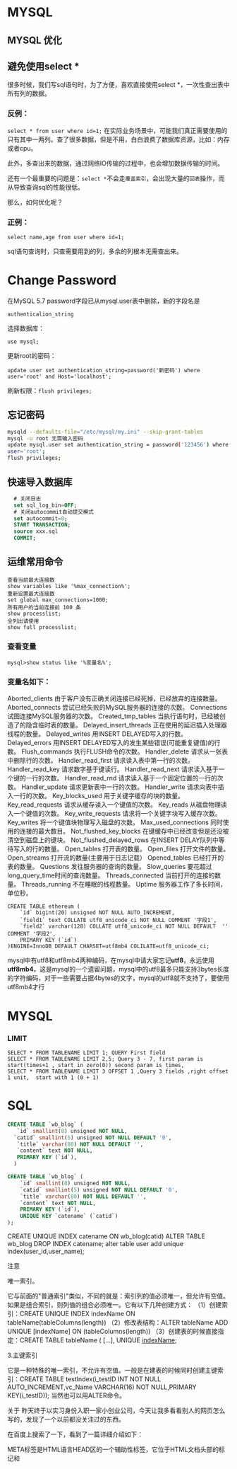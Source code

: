 # MYSQL

## MYSQL 优化

## 避免使用select *

很多时候，我们写sql语句时，为了方便，喜欢直接使用select *，一次性查出表中所有列的数据。

### 反例：

`select * from user where id=1;`
在实际业务场景中，可能我们真正需要使用的只有其中一两列。查了很多数据，但是不用，白白浪费了数据库资源，比如：内存或者cpu。

此外，多查出来的数据，通过网络IO传输的过程中，也会增加数据传输的时间。

还有一个最重要的问题是：`select *`不会走`覆盖索引`，会出现大量的`回表`操作，而从导致查询sql的性能很低。

那么，如何优化呢？

### 正例：

`select name,age from user where id=1;`

sql语句查询时，只查需要用到的列，多余的列根本无需查出来。

# Change Password
在MySQL 5.7 password字段已从mysql.user表中删除，新的字段名是

`authenticalion_string`

选择数据库：

`use mysql;`

更新root的密码：

`update user set authentication_string=password('新密码') where user='root' and Host='localhost';`

刷新权限：`flush privileges;`

## 忘记密码
```bash
mysqld --defaults-file="/etc/mysql/my.ini" --skip-grant-tables
mysql -u root 无需输入密码
update mysql.user set authentication_string = password('123456') where
user='root';
flush privileges;
```

## 快速导入数据库
```sql
  # 关闭日志
  set sql_log_bin=OFF;
  # 关闭autocommit自动提交模式
  set autocommit=0;
  START TRANSACTION;
  source xxx.sql
  COMMIT;
```

## 运维常用命令
```
查看当前最大连接数
show variables like '%max_connection%';
重新设置最大连接数
set global max_connections=1000;
所有用户的当前连接前 100 条
show processlist;
全列出请使用
show full processlist;
```

### 查看变量
`mysql>show status like '%变量名%';`

### 变量名如下：
Aborted_clients 由于客户没有正确关闭连接已经死掉，已经放弃的连接数量。
Aborted_connects 尝试已经失败的MySQL服务器的连接的次数。
Connections 试图连接MySQL服务器的次数。
Created_tmp_tables 当执行语句时，已经被创造了的隐含临时表的数量。
Delayed_insert_threads 正在使用的延迟插入处理器线程的数量。
Delayed_writes 用INSERT DELAYED写入的行数。
Delayed_errors 用INSERT DELAYED写入的发生某些错误(可能重复键值)的行数。
Flush_commands 执行FLUSH命令的次数。
Handler_delete 请求从一张表中删除行的次数。
Handler_read_first 请求读入表中第一行的次数。
Handler_read_key 请求数字基于键读行。
Handler_read_next 请求读入基于一个键的一行的次数。
Handler_read_rnd 请求读入基于一个固定位置的一行的次数。
Handler_update 请求更新表中一行的次数。
Handler_write 请求向表中插入一行的次数。
Key_blocks_used 用于关键字缓存的块的数量。
Key_read_requests 请求从缓存读入一个键值的次数。
Key_reads 从磁盘物理读入一个键值的次数。
Key_write_requests 请求将一个关键字块写入缓存次数。
Key_writes 将一个键值块物理写入磁盘的次数。
Max_used_connections 同时使用的连接的最大数目。
Not_flushed_key_blocks 在键缓存中已经改变但是还没被清空到磁盘上的键块。
Not_flushed_delayed_rows 在INSERT DELAY队列中等待写入的行的数量。
Open_tables 打开表的数量。
Open_files 打开文件的数量。
Open_streams 打开流的数量(主要用于日志记载）
Opened_tables 已经打开的表的数量。
Questions 发往服务器的查询的数量。
Slow_queries 要花超过long_query_time时间的查询数量。
Threads_connected 当前打开的连接的数量。
Threads_running 不在睡眠的线程数量。
Uptime 服务器工作了多长时间，单位秒。


```MYSQL
CREATE TABLE ethereum (
    `id` bigint(20) unsigned NOT NULL AUTO_INCREMENT,
    `field1` text COLLATE utf8_unicode_ci NOT NULL COMMENT '字段1',
    `field2` varchar(128) COLLATE utf8_unicode_ci NOT NULL DEFAULT  '' COMMENT '字段2',
    PRIMARY KEY (`id`)
)ENGINE=InnoDB DEFAULT CHARSET=utf8mb4 COLILATE=utf8_unicode_ci;
```

mysql中有utf8和utf8mb4两种编码，在mysql中请大家忘记**utf8**，永远使用**utf8mb4**。这是mysql的一个遗留问题，mysql中的utf8最多只能支持3bytes长度的字符编码，对于一些需要占据4bytes的文字，mysql的utf8就不支持了，要使用utf8mb4才行

# MYSQL

### LIMIT
```MYSQL
SELECT * FROM TABLENAME LIMIT 1; QUERY First field
SELECT * FROM TABLENAME LIMIT 2,5; Query 3 - 7, first param is start(times+1 , start in zero(0)) second param is times,
SELECT * FROM TABLENAME LIMIT 3 OFFSET 1 ,Query 3 fields ,right offset 1 unit,  start with 1 (0 + 1)
```

# SQL
```SQL
CREATE TABLE `wb_blog` (
   `id` smallint(8) unsigned NOT NULL,
  `catid` smallint(5) unsigned NOT NULL DEFAULT '0',
   `title` varchar(80) NOT NULL DEFAULT '',
   `content` text NOT NULL,
   PRIMARY KEY (`id`),
  )
```

```SQL
CREATE TABLE `wb_blog` (
	`id` smallint(8) unsigned NOT NULL,
	`catid` smallint(5) unsigned NOT NULL DEFAULT '0',
	`title` varchar(80) NOT NULL DEFAULT '',
	`content` text NOT NULL,
	PRIMARY KEY (`id`),
	UNIQUE KEY `catename` (`catid`)
);
```
CREATE UNIQUE INDEX catename ON wb_blog(catid)
ALTER TABLE wb_blog DROP INDEX catename;
alter table user add unique index(user_id,user_name);

注意

唯一索引。

它与前面的"普通索引"类似，不同的就是：索引列的值必须唯一，但允许有空值。如果是组合索引，则列值的组合必须唯一。它有以下几种创建方式：
（1）创建索引：CREATE UNIQUE INDEX indexName ON tableName(tableColumns(length))
（2）修改表结构：ALTER tableName ADD UNIQUE [indexName] ON (tableColumns(length))
（3）创建表的时候直接指定：CREATE TABLE tableName ( [...], UNIQUE [indexName](tableColumns(length));

3.主键索引

它是一种特殊的唯一索引，不允许有空值。一般是在建表的时候同时创建主键索引：CREATE TABLE testIndex(i_testID INT NOT NULL AUTO_INCREMENT,vc_Name VARCHAR(16) NOT NULL,PRIMARY KEY(i_testID)); 当然也可以用ALTER命令。

关于<meta NAME="keywords" CONTENT="">
昨天终于以实习身份入职一家小创业公司，今天让我多看看别人的网页怎么写的，发现了一个以前都没关注过的东西。

<meta name="keywords" content="XX_XX_XXX"/>
在百度上搜索了一下，看到了一篇详细介绍如下：

 META标签是HTML语言HEAD区的一个辅助性标签，它位于HTML文档头部的<HEAD>标记和<TITLE>标记之间，它提供用户不可见的信息。meta标签通常用来为搜索引擎robots定义页面主题，或者是定义用户浏览器上的cookie；它可以用于鉴别作者，设定页面格式，标注内容提要和关键字；还可以设置页面使其可以根据你定义的时间间隔刷新自己,以及设置RASC内容等级，等等。

　　name是描述网页的，对应于Content（网页内容），以便于搜索引擎机器人查找、分类（目前几乎所有的搜索引擎都使用网上机器人自动查找meta值来给网页分类）。
　　name的value值（name=""）指定所提供信息的类型。有些值是已经定义好的。例如description(说明)、keyword(关键字)、refresh(刷新)等。还可以指定其他任意值，如：creationdate(创建日期) 、
document ID(文档编号)和level(等级)等。
　　name的content指定实际内容。如：如果指定level(等级)为value(值)，则Content可能是beginner(初级)、intermediate(中级)、advanced(高级)。

　　1、Keywords (关键字)
　　　说明：为搜索引擎提供的关键字列表
　　　用法：<Meta name="Keywords" Content="关键词1,关键词2，关键词3,关键词4,……">
　　　注意：各关键词间用英文逗号“,”隔开。META的通常用处是指定搜索引擎用来提高搜索质量的关键词。当数个META元素提供文档语言从属信息时，搜索引擎会使用lang特性来过滤并通过用户的语言优先参照来显示搜索结果。例如：
　　　　　　<Meta name="Kyewords" Lang="EN" Content="vacation,greece,sunshine">
　　　　　　<Meta name="Kyewords" Lang="FR" Content="vacances,grè:ce,soleil">

　　2、Description (简介)
　　　说明：Description用来告诉搜索引擎你的网站主要内容。
　　　用法：<Meta name="Description" Content="你网页的简述">
　　　注意：

　　3、Robots (机器人向导)
　　　说明：Robots用来告诉搜索机器人哪些页面需要索引，哪些页面不需要索引。Content的参数有all、none、index、noindex、follow、nofollow。默认是all。
　　　用法：<Meta name="Robots" Content="All|None|Index|Noindex|Follow|Nofollow">
　　　注意：许多搜索引擎都通过放出robot/spider搜索来登录网站，这些robot/spider就要用到meta元素的一些特性来决定怎样登录。

　　　 all：文件将被检索，且页面上的链接可以被查询；
　　　 none：文件将不被检索，且页面上的链接不可以被查询；(和 "noindex, no follow" 起相同作用)
　　　 index：文件将被检索；（让robot/spider登录）
　　　 follow：页面上的链接可以被查询；
　　　 noindex：文件将不被检索，但页面上的链接可以被查询；(不让robot/spider登录)
　　　nofollow：文件将不被检索，页面上的链接可以被查询。(不让robot/spider顺着此页的连接往下探找)

　　4、Author (作者)
　　　说明：标注网页的作者或制作组
　　　用法：<Meta name="Author" Content="张三，abc@sina.com">
　　　注意：Content可以是：你或你的制作组的名字,或Email

　　5、Copyright (版权)
　　　说明：标注版权
　　　用法：<Meta name="Copyright" Content="本页版权归Zerospace所有。All Rights Reserved">
　　　注意：

　　6、Generator (编辑器)
　　　说明：编辑器的说明
　　　用法：<Meta name="Generator" Content="PCDATA|FrontPage|">
　　　注意：Content="你所用编辑器"

　　7、revisit-after (重访)
　　　说明：
　　　用法：<META name="revisit-after" CONTENT="7 days" >


### Statement：
Declaretion:

    **Hello World**     //black
    //Hello World        //black
    --Hello World--    //green
    'Hello World'        //red

### **--创建数据库** 顺序：
--CreateDB->DBNAME->FileSize->FileMaxSize->Filegrowth;
create database xiaoke
on(
name='xiaoke',						--定义逻辑名称
filename='C:\Program Files\Microsoft SQL Server\MSSQL.1\MSSQL\DATA\xiaoke.mdf',--定义物理名称/路径
size=3mb,							--定义初始大小
maxsize=50mb,						--定义最大值
filegrowth=10%)						--定义每次增长值 可为 num% or xmb
log on(
name='xiaoke_log',
filename='C:\Program Files\Microsoft SQL Server\MSSQL.1\MSSQL\DATA\xiaoke.ldf',
size=1mb,
maxsize=10mb,
filegrowth=1mb)

**修改数据库student文件相关参数**
alter database xiaoke
modify file(
name='xiaoke',
filename='C:\Program Files\Microsoft SQL Server\MSSQL.1\MSSQL\DATA\xk.mdf',	--定义主文件路径文件名
size=5MB,
maxsize=unlimited,																--文件的最大空间不受限制
filegrowth=10%)

**修改数据库student日志文件相关参数**
alter database xiaoke
modify file(
name='xiaoke_log',
filename='C:\Program Files\Microsoft SQL Server\MSSQL.1\MSSQL\DATA\stu_log.ldf',--定义日志文件路径文件名
size=3MB,
maxsize=unlimited,
filegrowth=3MB
)
--create database xiaoke			创建数据库xiaoke
--drop database xiaoke				终止数据库xiaoke
--sp_renamedb 'xiaoke','xk'
--sp_renamedb 'xk','xiaoke'			更改##数据库逻辑名称
--sp_databases					查看当前用户下所有数据库
--use xiaoke						将###切换为当前数据库
--sp_helpfile						查看当前数据库信息、
--sp_helpdb						查看当前用户下所有数据库详细信息
--sp_helpdb xiaoke				查看指定数据库的详细信息
 ![图片](https://dn-coding-net-production-pp.qbox.me/25a29ae1-dd5d-4bd4-b7a8-a6fcefa1b733.JPG)

**新建表stu_info**
create table tablename(
columnname char(50) primary key not null,
变值使用varchar，如姓名、地址，非变值使用char（定值）；
primary key主键，每个表必有且仅有一个；
not null（不为空）
每句结尾必须添加,最后一句不加将）移动至结尾最后一个字符前)
 ![图片](https://dn-coding-net-production-pp.qbox.me/9d9c9365-98d0-41e2-8e82-d8ee67ff7469.png)

**修改表stu_info字段名:stu_id 改为：stuid**
sp_rename 'stu_info.[stu_id]','stuid'

删除及修改需添加column，增加命令无需添加column；
alter table config
add tel char(11) not null  //在插入列后，如打开未修改的表将无法保存数据，按住esc键取消重新打开
alter column tel char(14) not null
drop column config

char，varchar	最多8000个英文，4000个汉字
nchar，nvarchar	可存储4000个字符，无论英文还是汉字

mysql -u root -p //login to mysql server.
select * from table;
create database dbname;
alter table user add name varchar(64); //add new fields to tables
alter table user change old_name new_name varchar(32); change table

close PDO Connection:
{
    $connect->close();          //Object-oriented
    mysqli_close($connect);     //instance
    $connect = null;            //PDO
}